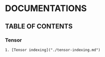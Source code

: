 # DOCUMENTATIONS

## TABLE OF CONTENTS

### Tensor

    1. [Tensor indexing]("./tensor-indexing.md")
